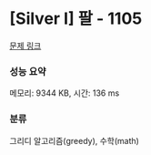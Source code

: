 # [Silver I] 팔 - 1105 

[문제 링크](https://www.acmicpc.net/problem/1105) 

### 성능 요약

메모리: 9344 KB, 시간: 136 ms

### 분류

그리디 알고리즘(greedy), 수학(math)

